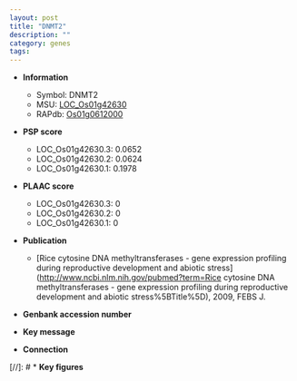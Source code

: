 ```yaml
---
layout: post
title: "DNMT2"
description: ""
category: genes
tags: 
---
```


* **Information**  
    + Symbol: DNMT2  
    + MSU: [LOC_Os01g42630](http://rice.plantbiology.msu.edu/cgi-bin/ORF_infopage.cgi?orf=LOC_Os01g42630)  
    + RAPdb: [Os01g0612000](http://rapdb.dna.affrc.go.jp/viewer/gbrowse_details/irgsp1?name=Os01g0612000)  

* **PSP score**  
    + LOC_Os01g42630.3: 0.0652 
    + LOC_Os01g42630.2: 0.0624 
    + LOC_Os01g42630.1: 0.1978 

* **PLAAC score**  
    + LOC_Os01g42630.3: 0 
    + LOC_Os01g42630.2: 0 
    + LOC_Os01g42630.1: 0 

* **Publication**  
    + [Rice cytosine DNA methyltransferases - gene expression profiling during reproductive development and abiotic stress](http://www.ncbi.nlm.nih.gov/pubmed?term=Rice cytosine DNA methyltransferases - gene expression profiling during reproductive development and abiotic stress%5BTitle%5D), 2009, FEBS J.

* **Genbank accession number**  

* **Key message**  

* **Connection**  

[//]: # * **Key figures**  


